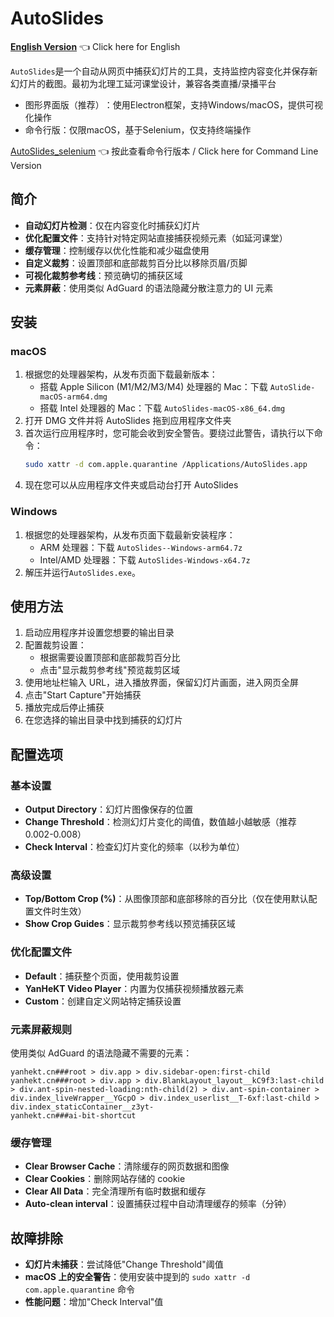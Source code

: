 # AutoSlides

[**English Version**](README_EN.md) 👈 Click here for English

`AutoSlides`是一个自动从网页中捕获幻灯片的工具，支持监控内容变化并保存新幻灯片的截图。最初为北理工延河课堂设计，兼容各类直播/录播平台
- 图形界面版（推荐）​：使用Electron框架，支持Windows/macOS，提供可视化操作
- ​命令行版：仅限macOS，基于Selenium，仅支持终端操作

[AutoSlides_selenium](README_SELENIUM.md) 👈 按此查看命令行版本 / Click here for Command Line Version

## 简介
- **自动幻灯片检测**：仅在内容变化时捕获幻灯片
- **优化配置文件**：支持针对特定网站直接捕获视频元素（如延河课堂）
- **缓存管理**：控制缓存以优化性能和减少磁盘使用
- **自定义裁剪**：设置顶部和底部裁剪百分比以移除页眉/页脚
- **可视化裁剪参考线**：预览确切的捕获区域
- **元素屏蔽**：使用类似 AdGuard 的语法隐藏分散注意力的 UI 元素


## 安装

### macOS
1. 根据您的处理器架构，从发布页面下载最新版本：
   - 搭载 Apple Silicon (M1/M2/M3/M4) 处理器的 Mac：下载 `AutoSlide-macOS-arm64.dmg`
   - 搭载 Intel 处理器的 Mac：下载 `AutoSlides-macOS-x86_64.dmg`
2. 打开 DMG 文件并将 AutoSlides 拖到应用程序文件夹
3. 首次运行应用程序时，您可能会收到安全警告。要绕过此警告，请执行以下命令：
   ```bash
   sudo xattr -d com.apple.quarantine /Applications/AutoSlides.app
   ```
4. 现在您可以从应用程序文件夹或启动台打开 AutoSlides

### Windows
1. 根据您的处理器架构，从发布页面下载最新安装程序：
   - ARM 处理器：下载 `AutoSlides--Windows-arm64.7z`
   - Intel/AMD 处理器：下载 `AutoSlides-Windows-x64.7z`
2. 解压并运行`AutoSlides.exe`。

## 使用方法
1. 启动应用程序并设置您想要的输出目录
2. 配置裁剪设置：
   - 根据需要设置顶部和底部裁剪百分比
   - 点击"显示裁剪参考线"预览裁剪区域
3. 使用地址栏输入 URL，进入播放界面，保留幻灯片画面，进入网页全屏
4. 点击"Start Capture"开始捕获
5. 播放完成后停止捕获
6. 在您选择的输出目录中找到捕获的幻灯片

## 配置选项

### 基本设置
- **Output Directory**：幻灯片图像保存的位置
- **Change Threshold**：检测幻灯片变化的阈值，数值越小越敏感（推荐 0.002-0.008）
- **Check Interval**：检查幻灯片变化的频率（以秒为单位）

### 高级设置
- **Top/Bottom Crop (%)**：从图像顶部和底部移除的百分比（仅在使用默认配置文件时生效）
- **Show Crop Guides**：显示裁剪参考线以预览捕获区域

### 优化配置文件
- **Default**：捕获整个页面，使用裁剪设置
- **YanHeKT Video Player**：内置为仅捕获视频播放器元素
- **Custom**：创建自定义网站特定捕获设置

### 元素屏蔽规则
使用类似 AdGuard 的语法隐藏不需要的元素：
```
yanhekt.cn###root > div.app > div.sidebar-open:first-child
yanhekt.cn###root > div.app > div.BlankLayout_layout__kC9f3:last-child > div.ant-spin-nested-loading:nth-child(2) > div.ant-spin-container > div.index_liveWrapper__YGcpO > div.index_userlist__T-6xf:last-child > div.index_staticContainer__z3yt-
yanhekt.cn###ai-bit-shortcut
```

### 缓存管理
- **Clear Browser Cache**：清除缓存的网页数据和图像
- **Clear Cookies**：删除网站存储的 cookie
- **Clear All Data**：完全清理所有临时数据和缓存
- **Auto-clean interval**：设置捕获过程中自动清理缓存的频率（分钟）

## 故障排除
- **幻灯片未捕获**：尝试降低"Change Threshold"阈值
- **macOS 上的安全警告**：使用安装中提到的 `sudo xattr -d com.apple.quarantine` 命令
- **性能问题**：增加"Check Interval"值